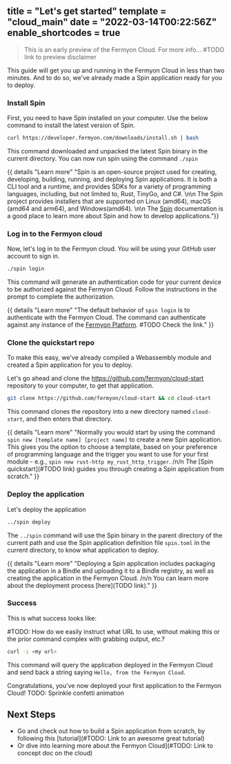 title = "Let's get started"
template = "cloud_main"
date = "2022-03-14T00:22:56Z"
enable_shortcodes = true
---

> This is an early preview of the Fermyon Cloud. For more info... #TODO link to preview disclaimer

This guide will get you up and running in the Fermyon Cloud in less than two minutes. And to do so, we've already made a Spin application ready for you to deploy.

### Install Spin

First, you need to have Spin installed on your computer. Use the below command to install the latest version of Spin.

```bash
curl https://developer.fermyon.com/downloads/install.sh | bash
```

This command downloaded and unpacked the latest Spin binary in the current directory. You can now run spin using the command `./spin`

{{ details "Learn more" "Spin is an open-source project used for creating, developing, building, running, and deploying Spin applications. It is both a CLI tool and a runtime, and provides SDKs for a variety of programming languages, including, but not limited to, Rust, TinyGo, and C#. \n\n The Spin project provides installers that are supported on Linux (amd64), macOS (amd64 and arm64), and Windows(amd64). \n\n The [Spin](https://developer.fermyon.com/spin) documentation is a good place to learn more about Spin and how to develop applications."}}

### Log in to the Fermyon cloud

Now, let's log in to the Fermyon cloud. You will be using your GitHub user account to sign in.

```bash
./spin login
```

This command will generate an authentication code for your current device to be authorized against the Fermyon Cloud. Follow the instructions in the prompt to complete the authorization.

{{ details "Learn more" "The default behavior of `spin login` is to authenticate with the Fermyon Cloud. The command can authenticate against any instance of the [Fermyon Platform](../platform/index). #TODO Check the link." }}

### Clone the quickstart repo

To make this easy, we've already compiled a Webassembly module and created a Spin application for you to deploy.

Let's go ahead and clone the <https://github.com/fermyon/cloud-start> repository to your computer, to get that application.

```bash
git clone https://github.com/fermyon/cloud-start && cd cloud-start
```

This command clones the repository into a new directory named `cloud-start`, and then enters that directory.

{{ details "Learn more" "Normally you would start by using the command `spin new [template name] [project name]` to create a new Spin application. This gives you the option to choose a template, based on your preference of programming language and the trigger you want to use for your first module - e.g., `spin new rust-http my_rust_http_trigger`. /n/n The [Spin quickstart](#TODO link) guides you through creating a Spin application from scratch." }}

### Deploy the application

Let's deploy the application

```bash
../spin deploy
```

The `../spin` command will use the Spin binary in the parent directory of the current path and use the Spin application definition file `spin.toml` in the current directory, to know what application to deploy.

{{ details "Learn more" "Deploying a Spin application includes packaging the application in a Bindle and uploading it to a Bindle registry, as well as creating the application in the Fermyon Cloud. /n/n You can learn more about the deployment process [here](TODO link)." }}

### Success

This is what success looks like:

#TODO: How do we easily instruct what URL to use, without making this or the prior command complex with grabbing output, etc.?

```bash
curl -i <my url>
```

This command will query the application deployed in the Fermyon Cloud and send back a string saying `Hello, from the Fermyon Cloud`.

Congratulations, you've now deployed your first application to the Fermyon Cloud!
TODO: Sprinkle confetti animation

## Next Steps

- Go and check out how to build a Spin application from scratch, by following this [tutorial](#TODO: Link to an awesome great tutorial)
- Or dive into learning more about the Fermyon Cloud](#TODO: Link to concept doc on the cloud)
